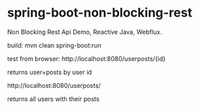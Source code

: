 # spring-boot-non-blocking-rest

Non Blocking Rest Api Demo, Reactive Java, Webflux.

build:
mvn clean spring-boot:run

test from browser:
http://localhost:8080/userposts/{id}

returns user+posts by user id

http://localhost:8080/userposts/

returns all users with their posts

